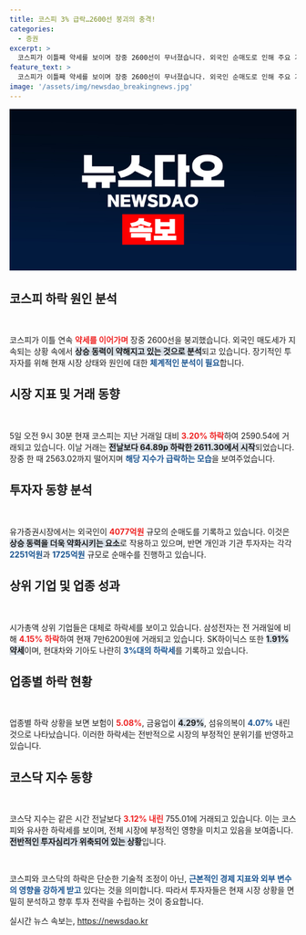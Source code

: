 ```yaml
---
title: 코스피 3% 급락…2600선 붕괴의 충격!
categories:
  - 증권
excerpt: >
  코스피가 이틀째 약세를 보이며 장중 2600선이 무너졌습니다. 외국인 순매도로 인해 주요 기업의 주가가 급락, 시장 침체가 심화되는 모습을 보이고 있습니다. 클릭 필수!
feature_text: >
  코스피가 이틀째 약세를 보이며 장중 2600선이 무너졌습니다. 외국인 순매도로 인해 주요 기업의 주가가 급락, 시장 침체가 심화되는 모습을 보이고 있습니다. 클릭 필수!
image: '/assets/img/newsdao_breakingnews.jpg'
---
```


<p><img src="/assets/img/newsdao_breakingnews.jpg" alt="cryptoinkorea 속보" /></p>

<h2 data-ke-size="size26">코스피 하락 원인 분석</h2>

<p><p data-ke-size="size16">&nbsp;</p>코스피가 이틀 연속 <b><span style="color: #ee2323;">약세를 이어가며</span></b> 장중 2600선을 붕괴했습니다. 외국인 매도세가 지속되는 상황 속에서 <b><span style="background-color: #21538527;">상승 동력이 약해지고 있는 것으로 분석</span></b>되고 있습니다. 장기적인 투자자를 위해 현재 시장 상태와 원인에 대한 <b><span style="color: #1a5490;">체계적인 분석이 필요</span></b>합니다. </p>

<h2 data-ke-size="size26">시장 지표 및 거래 동향</h2>

<p><p data-ke-size="size16">&nbsp;</p>5일 오전 9시 30분 현재 코스피는 지난 거래일 대비 <b><span style="color: #ee2323;">3.20% 하락</span></b>하여 2590.54에 거래되고 있습니다. 이날 거래는 <b><span style="background-color: #21538527;">전날보다 64.89p 하락한 2611.30에서 시작</span></b>되었습니다. 장중 한 때 2563.02까지 떨어지며 <b><span style="color: #1a5490;">해당 지수가 급락하는 모습</span></b>을 보여주었습니다.</p>

<h2 data-ke-size="size26">투자자 동향 분석</h2>

<p><p data-ke-size="size16">&nbsp;</p>유가증권시장에서는 외국인이 <b><span style="color: #ee2323;">4077억원</span></b> 규모의 순매도를 기록하고 있습니다. 이것은 <b><span style="background-color: #21538527;">상승 동력을 더욱 약화시키는 요소</span></b>로 작용하고 있으며, 반면 개인과 기관 투자자는 각각 <b><span style="color: #1a5490;">2251억원</span></b>과 <b><span style="color: #1a5490;">1725억원</span></b> 규모로 순매수를 진행하고 있습니다. </p>

<h2 data-ke-size="size26">상위 기업 및 업종 성과</h2>

<p><p data-ke-size="size16">&nbsp;</p>시가총액 상위 기업들은 대체로 하락세를 보이고 있습니다. 삼성전자는 전 거래일에 비해 <b><span style="color: #ee2323;">4.15% 하락</span></b>하여 현재 7만6200원에 거래되고 있습니다. SK하이닉스 또한 <b><span style="background-color: #21538527;">1.91% 약세</span></b>이며, 현대차와 기아도 나란히 <b><span style="color: #1a5490;">3%대의 하락세</span></b>를 기록하고 있습니다. </p>

<h2 data-ke-size="size26">업종별 하락 현황</h2>

<p><p data-ke-size="size16">&nbsp;</p>업종별 하락 상황을 보면 보험이 <b><span style="color: #ee2323;">5.08%</span></b>, 금융업이 <b><span style="background-color: #21538527;">4.29%</span></b>, 섬유의복이 <b><span style="color: #1a5490;">4.07%</span></b> 내린 것으로 나타났습니다. 이러한 하락세는 전반적으로 시장의 부정적인 분위기를 반영하고 있습니다.</p>

<h2 data-ke-size="size26">코스닥 지수 동향</h2>

<p><p data-ke-size="size16">&nbsp;</p>코스닥 지수는 같은 시간 전날보다 <b><span style="color: #ee2323;">3.12% 내린</span></b> 755.01에 거래되고 있습니다. 이는 코스피와 유사한 하락세를 보이며, 전체 시장에 부정적인 영향을 미치고 있음을 보여줍니다. <b><span style="background-color: #21538527;">전반적인 투자심리가 위축되어 있는 상황</span></b>입니다.</p>

<p><p data-ke-size="size16">&nbsp;</p>코스피와 코스닥의 하락은 단순한 기술적 조정이 아닌, <b><span style="color: #1a5490;">근본적인 경제 지표와 외부 변수의 영향을 강하게 받고</span></b> 있다는 것을 의미합니다. 따라서 투자자들은 현재 시장 상황을 면밀히 분석하고 향후 투자 전략을 수립하는 것이 중요합니다.</p>
실시간 뉴스 속보는, <a href="https://newsdao.kr" rel="dofollow">https://newsdao.kr</a>


